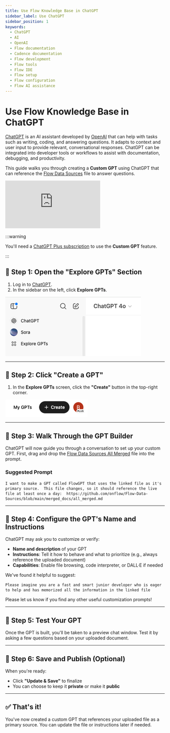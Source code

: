 ```yaml
---
title: Use Flow Knowledge Base in ChatGPT
sidebar_label: Use ChatGPT
sidebar_position: 1
keywords:
  - ChatGPT
  - AI
  - OpenAI
  - Flow documentation
  - Cadence documentation
  - Flow development
  - Flow tools
  - Flow IDE
  - Flow setup
  - Flow configuration
  - Flow AI assistance
---
```


# Use Flow Knowledge Base in ChatGPT

[ChatGPT] is an AI assistant developed by [OpenAI] that can help with tasks such as writing, coding, and answering questions. It adapts to context and user input to provide relevant, conversational responses. ChatGPT can be integrated into developer tools or workflows to assist with documentation, debugging, and productivity.

This guide walks you through creating a **Custom GPT** using ChatGPT that can reference the [Flow Data Sources] file to answer questions.

<div style={{ position: 'relative', paddingBottom: '56.25%', height: 0, overflow: 'hidden', maxWidth: '100%' }}>
  <iframe 
    style={{ position: 'absolute', top: 0, left: 0, width: '100%', height: '100%' }}
    src="https://www.youtube.com/embed/Lu6KrNvGthI" 
    title="YouTube video player" 
    frameborder="0" 
    allow="accelerometer; autoplay; clipboard-write; encrypted-media; gyroscope; picture-in-picture" 
    allowfullscreen
  ></iframe>
</div>

:::warning

You'll need a [ChatGPT Plus subscription] to use the **Custom GPT** feature.

:::

## 📍 Step 1: Open the "Explore GPTs" Section

1. Log in to [ChatGPT].
2. In the sidebar on the left, click **Explore GPTs**.

![explore gpts](./imgs/explore-gpts.png)

---

## 📍 Step 2: Click "Create a GPT"

1. In the **Explore GPTs** screen, click the **"Create"** button in the top-right corner.

![create](./imgs/create.png)

---

## 📍 Step 3: Walk Through the GPT Builder

ChatGPT will now guide you through a conversation to set up your custom GPT. First, drag and drop the [Flow Data Sources All Merged] file into the prompt.

### Suggested Prompt

```text
I want to make a GPT called FlowGPT that uses the linked file as it's primary source.  This file changes, so it should reference the live file at least once a day:  https://github.com/onflow/Flow-Data-Sources/blob/main/merged_docs/all_merged.md
```

---

## 📍 Step 4: Configure the GPT's Name and Instructions

ChatGPT may ask you to customize or verify:

- **Name and description** of your GPT
- **Instructions**: Tell it how to behave and what to prioritize (e.g., always reference the uploaded document)
- **Capabilities**: Enable file browsing, code interpreter, or DALL·E if needed

We've found it helpful to suggest:

```text
Please imagine you are a fast and smart junior developer who is eager to help and has memorized all the information in the linked file
```

Please let us know if you find any other useful customization prompts!

---

## 📍 Step 5: Test Your GPT

Once the GPT is built, you'll be taken to a preview chat window. Test it by asking a few questions based on your uploaded document.

---

## 📍 Step 6: Save and Publish (Optional)

When you're ready:

- Click **"Update & Save"** to finalize
- You can choose to keep it **private** or make it **public**

---

## ✅ That's it!

You've now created a custom GPT that references your uploaded file as a primary source. You can update the file or instructions later if needed.

<!-- Reference-style links, will not render on page. -->

[ChatGPT]: https://chatgpt.com/
[OpenAI]: https://openai.com/
[ChatGPT Plus subscription]: https://chat.openai.com
[Flow Data Sources]: ../flow-data-sources.md
[Flow Data Sources All Merged]: https://github.com/onflow/Flow-Data-Sources/blob/main/merged_docs/all_merged.md
